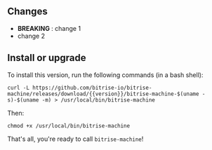 ## Changes

* __BREAKING__ : change 1
* change 2


## Install or upgrade

To install this version, run the following commands (in a bash shell):

```
curl -L https://github.com/bitrise-io/bitrise-machine/releases/download/{{version}}/bitrise-machine-$(uname -s)-$(uname -m) > /usr/local/bin/bitrise-machine
```

Then:

```
chmod +x /usr/local/bin/bitrise-machine
```

That's all, you're ready to call `bitrise-machine`!
